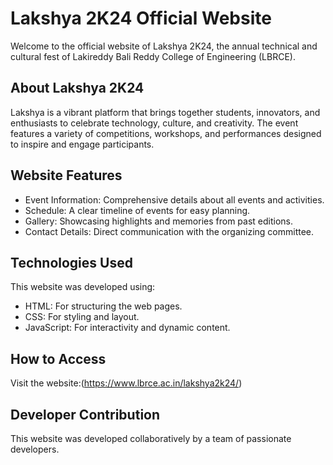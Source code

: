 
# Lakshya 2K24 Official Website  

Welcome to the official website of Lakshya 2K24, the annual technical and cultural fest of Lakireddy Bali Reddy College of Engineering (LBRCE).  

## About Lakshya 2K24  

Lakshya is a vibrant platform that brings together students, innovators, and enthusiasts to celebrate technology, culture, and creativity. The event features a variety of competitions, workshops, and performances designed to inspire and engage participants.  

## Website Features  

- Event Information: Comprehensive details about all events and activities.  
- Schedule: A clear timeline of events for easy planning.  
- Gallery: Showcasing highlights and memories from past editions.  
- Contact Details: Direct communication with the organizing committee.  

## Technologies Used  

This website was developed using:  
- HTML: For structuring the web pages.  
- CSS: For styling and layout.  
- JavaScript: For interactivity and dynamic content.  

## How to Access  

Visit the website:(https://www.lbrce.ac.in/lakshya2k24/)  

## Developer Contribution  

This website was developed collaboratively by a team of passionate developers. 


